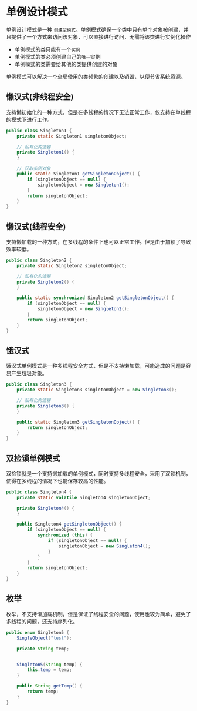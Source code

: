 # 单例设计模式

单例设计模式是一种 `创建型模式`。单例模式确保一个类中只有单个对象被创建，并且提供了一个方式来访问该对象，可以直接进行访问，无需将该类进行实例化操作

- 单例模式的类只能有一个`实例`
- 单例模式的类必须创建自己的`唯一`实例
- 单例模式的类需要给其他的类提供创建的对象

单例模式可以解决一个全局使用的类频繁的创建以及销毁，以便节省系统资源。

## 懒汉式(非线程安全)

支持懒初始化的一种方式，但是在多线程的情况下无法正常工作，仅支持在单线程的模式下进行工作。

```java
public class Singleton1 {
    private static Singleton1 singletonObject;

    // 私有化构造器
    private Singleton1() {
    }

    // 获取实例对象
    public static Singleton1 getSingletonObject() {
        if (singletonObject == null) {
            singletonObject = new Singleton1();
        }
        return singletonObject;
    }
}
```

## 懒汉式(线程安全)

支持懒加载的一种方式，在多线程的条件下也可以正常工作。但是由于加锁了导致效率较低。

```java
public class Singleton2 {
    private static Singleton2 singletonObject;

    // 私有化构造器
    private Singleton2() {
    }

    public static synchronized Singleton2 getSingletonObject() {
        if (singletonObject == null) {
            singletonObject = new Singleton2();
        }
        return singletonObject;
    }
}
```

## 饿汉式

饿汉式单例模式是一种多线程安全方式，但是不支持懒加载，可能造成的问题是容易产生垃圾对象。

```java
public class Singleton3 {
    private static Singleton3 singletonObject = new Singleton3();

    // 私有化构造器
    private Singleton3() {
    }

    public static Singleton3 getSingletonObject() {
        return singletonObject;
    }
}
```

## 双捡锁单例模式

双捡锁就是一个支持懒加载的单例模式，同时支持多线程安全，采用了双锁机制，使得在多线程的情况下也能保存较高的性能。

```java
public class Singleton4 {
    private static volatile Singleton4 singletonObject;

    private Singleton4() {
    }

    public Singleton4 getSingletonObject() {
        if (singletonObject == null) {
            synchronized (this) {
                if (singletonObject == null) {
                    singletonObject = new Singleton4();
                }
            }
        }
        return singletonObject;
    }
}
```

## 枚举

枚举，不支持懒加载机制，但是保证了线程安全的问题，使用也较为简单，避免了多线程的问题，还支持序列化。

```java
public enum Singleton5 {
    SingleObject("test");

    private String temp;


    Singleton5(String temp) {
        this.temp = temp;
    }

    public String getTemp() {
        return temp;
    }
}
```
